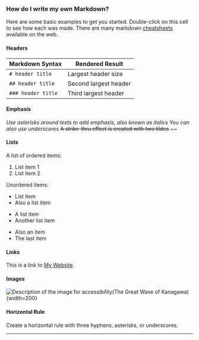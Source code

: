 ### How do I write my own Markdown?
Here are some basic examples to get you started. Double-click on this cell to see how each was made. There are many markdown [cheatsheets](https://www.markdownguide.org/basic-syntax) available on the web.

#### Headers

|Markdown Syntax|Rendered Result|
|---|---|
|`# header title`| Largest header size |
|`## header title`| Second largest header |
|`### header title`| Third largest header |

#### Emphasis

*Use asterisks around texts to add emphasis, also known as italics*
_You can also use underscores_
~~A strike-thru effect is created with two tildes~~ ~~

#### Lists

A list of ordered items:
1. List item 1
2. List item 2

Unordered items:
* List item
* Also a list item

+ A list item
+ Another list item

- Also an item
- The last item

#### Links

This is a link to [My Website](http://rdavidbeales.com). 

#### Images

![Description of the image for accessibility(The Great Wave of Kanagawa)](https://upload.wikimedia.org/wikipedia/commons/a/a5/Tsunami_by_hokusai_19th_century.jpg){width=200}

#### Horizontal Rule

Create a horizontal rule with three hyphens, asterisks, or underscores.
____
